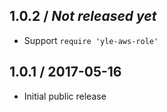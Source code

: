 ## 1.0.2 / _Not released yet_

- Support `require 'yle-aws-role'`

## 1.0.1 / 2017-05-16

- Initial public release
